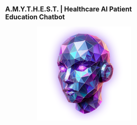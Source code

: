A.M.Y.T.H.E.S.T. | Healthcare AI Patient Education Chatbot
---------------------------------------------------------

<div style="text-align: center;">
    <img src='docs/img/amythest.png' alt='AMYTHEST' width='300' height='300'/>
</div>

